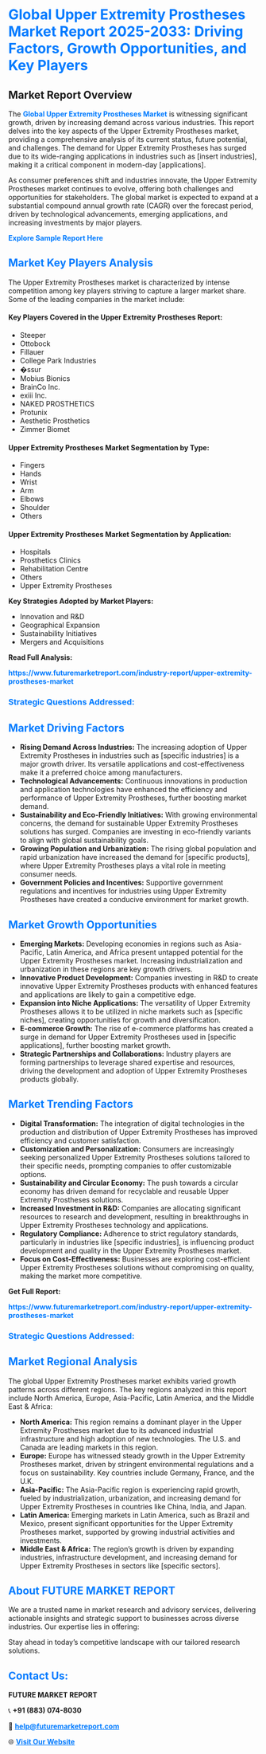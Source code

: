 <h1 style="color: #007BFF;">Global Upper Extremity Prostheses Market Report 2025-2033: Driving Factors, Growth Opportunities, and Key Players</h1>

<section id="overview">
<h2>Market Report Overview</h2>
<p>The <a href="https://www.futuremarketreport.com/industry-report/upper-extremity-prostheses-market" style="color: #007BFF; text-decoration: none;"><strong>Global Upper Extremity Prostheses Market</strong></a> is witnessing significant growth, driven by increasing demand across various industries. This report delves into the key aspects of the Upper Extremity Prostheses market, providing a comprehensive analysis of its current status, future potential, and challenges. The demand for Upper Extremity Prostheses has surged due to its wide-ranging applications in industries such as [insert industries], making it a critical component in modern-day [applications].</p>
<p>As consumer preferences shift and industries innovate, the Upper Extremity Prostheses market continues to evolve, offering both challenges and opportunities for stakeholders. The global market is expected to expand at a substantial compound annual growth rate (CAGR) over the forecast period, driven by technological advancements, emerging applications, and increasing investments by major players.</p>
</section>

<section id="overview">
<p><a href="https://www.futuremarketreport.com/request-sample/reportId=123542" style="color: #007BFF; text-decoration: none;"><strong>Explore Sample Report Here</strong></a></p>
</section>

<section id="key-players">
<h2 style="color: #007BFF;">Market Key Players Analysis</h2>
<p>The Upper Extremity Prostheses market is characterized by intense competition among key players striving to capture a larger market share. Some of the leading companies in the market include:</p>
<h4>Key Players Covered in the Upper Extremity Prostheses Report:</h4>
<ul><li>Steeper</li><li>Ottobock</li><li>Fillauer</li><li>College Park Industries</li><li>�ssur</li><li>Mobius Bionics</li><li>BrainCo Inc.</li><li>exiii Inc.</li><li>NAKED PROSTHETICS</li><li>Protunix</li><li>Aesthetic Prosthetics</li><li>Zimmer Biomet</li></ul>
<h4>Upper Extremity Prostheses Market Segmentation by Type:</h4>
<ul><li>Fingers</li><li>Hands</li><li>Wrist</li><li>Arm</li><li>Elbows</li><li>Shoulder</li><li>Others</li></ul>

<h4>Upper Extremity Prostheses Market Segmentation by Application:</h4>
<ul><li>Hospitals</li><li>Prosthetics Clinics</li><li>Rehabilitation Centre</li><li>Others</li><li>Upper Extremity Prostheses</li></ul>
<p><strong>Key Strategies Adopted by Market Players:</strong></p>
<ul>
<li>Innovation and R&D</li>
<li>Geographical Expansion</li>
<li>Sustainability Initiatives</li>
<li>Mergers and Acquisitions</li>
</ul>
</section>

<section>
<p><strong>Read Full Analysis: </strong></p><a href="https://www.futuremarketreport.com/industry-report/upper-extremity-prostheses-market" style="color: #007BFF; text-decoration: none;"><strong>https://www.futuremarketreport.com/industry-report/upper-extremity-prostheses-market</strong></a>
<h3 style="color: #007BFF;">Strategic Questions Addressed:</h3>
</section>

<section id="driving-factors">
<h2 style="color: #007BFF;">Market Driving Factors</h2>
<ul>
<li><strong>Rising Demand Across Industries:</strong> The increasing adoption of Upper Extremity Prostheses in industries such as [specific industries] is a major growth driver. Its versatile applications and cost-effectiveness make it a preferred choice among manufacturers.</li>
<li><strong>Technological Advancements:</strong> Continuous innovations in production and application technologies have enhanced the efficiency and performance of Upper Extremity Prostheses, further boosting market demand.</li>
<li><strong>Sustainability and Eco-Friendly Initiatives:</strong> With growing environmental concerns, the demand for sustainable Upper Extremity Prostheses solutions has surged. Companies are investing in eco-friendly variants to align with global sustainability goals.</li>
<li><strong>Growing Population and Urbanization:</strong> The rising global population and rapid urbanization have increased the demand for [specific products], where Upper Extremity Prostheses plays a vital role in meeting consumer needs.</li>
<li><strong>Government Policies and Incentives:</strong> Supportive government regulations and incentives for industries using Upper Extremity Prostheses have created a conducive environment for market growth.</li>
</ul>
</section>

<section id="growth-opportunities">
<h2 style="color: #007BFF;">Market Growth Opportunities</h2>
<ul>
<li><strong>Emerging Markets:</strong> Developing economies in regions such as Asia-Pacific, Latin America, and Africa present untapped potential for the Upper Extremity Prostheses market. Increasing industrialization and urbanization in these regions are key growth drivers.</li>
<li><strong>Innovative Product Development:</strong> Companies investing in R&D to create innovative Upper Extremity Prostheses products with enhanced features and applications are likely to gain a competitive edge.</li>
<li><strong>Expansion into Niche Applications:</strong> The versatility of Upper Extremity Prostheses allows it to be utilized in niche markets such as [specific niches], creating opportunities for growth and diversification.</li>
<li><strong>E-commerce Growth:</strong> The rise of e-commerce platforms has created a surge in demand for Upper Extremity Prostheses used in [specific applications], further boosting market growth.</li>
<li><strong>Strategic Partnerships and Collaborations:</strong> Industry players are forming partnerships to leverage shared expertise and resources, driving the development and adoption of Upper Extremity Prostheses products globally.</li>
</ul>
</section>

<section id="trending-factors">
<h2 style="color: #007BFF;">Market Trending Factors</h2>
<ul>
<li><strong>Digital Transformation:</strong> The integration of digital technologies in the production and distribution of Upper Extremity Prostheses has improved efficiency and customer satisfaction.</li>
<li><strong>Customization and Personalization:</strong> Consumers are increasingly seeking personalized Upper Extremity Prostheses solutions tailored to their specific needs, prompting companies to offer customizable options.</li>
<li><strong>Sustainability and Circular Economy:</strong> The push towards a circular economy has driven demand for recyclable and reusable Upper Extremity Prostheses solutions.</li>
<li><strong>Increased Investment in R&D:</strong> Companies are allocating significant resources to research and development, resulting in breakthroughs in Upper Extremity Prostheses technology and applications.</li>
<li><strong>Regulatory Compliance:</strong> Adherence to strict regulatory standards, particularly in industries like [specific industries], is influencing product development and quality in the Upper Extremity Prostheses market.</li>
<li><strong>Focus on Cost-Effectiveness:</strong> Businesses are exploring cost-efficient Upper Extremity Prostheses solutions without compromising on quality, making the market more competitive.</li>
</ul>
</section>

<section>
<p><strong>Get Full Report: </strong></p><a href="https://www.futuremarketreport.com/industry-report/upper-extremity-prostheses-market" style="color: #007BFF; text-decoration: none;"><strong>https://www.futuremarketreport.com/industry-report/upper-extremity-prostheses-market</strong></a>
<h3 style="color: #007BFF;">Strategic Questions Addressed:</h3>
</section>


<section id="regional-analysis">
<h2 style="color: #007BFF;">Market Regional Analysis</h2>
<p>The global Upper Extremity Prostheses market exhibits varied growth patterns across different regions. The key regions analyzed in this report include North America, Europe, Asia-Pacific, Latin America, and the Middle East & Africa:</p>
<ul>
<li><strong>North America:</strong> This region remains a dominant player in the Upper Extremity Prostheses market due to its advanced industrial infrastructure and high adoption of new technologies. The U.S. and Canada are leading markets in this region.</li>
<li><strong>Europe:</strong> Europe has witnessed steady growth in the Upper Extremity Prostheses market, driven by stringent environmental regulations and a focus on sustainability. Key countries include Germany, France, and the U.K.</li>
<li><strong>Asia-Pacific:</strong> The Asia-Pacific region is experiencing rapid growth, fueled by industrialization, urbanization, and increasing demand for Upper Extremity Prostheses in countries like China, India, and Japan.</li>
<li><strong>Latin America:</strong> Emerging markets in Latin America, such as Brazil and Mexico, present significant opportunities for the Upper Extremity Prostheses market, supported by growing industrial activities and investments.</li>
<li><strong>Middle East & Africa:</strong> The region’s growth is driven by expanding industries, infrastructure development, and increasing demand for Upper Extremity Prostheses in sectors like [specific sectors].</li>
</ul>
</section>

<footer>
<h2 style="color: #007BFF;">About FUTURE MARKET REPORT</h2>
<p>We are a trusted name in market research and advisory services, delivering actionable insights and strategic support to businesses across diverse industries. Our expertise lies in offering:</p>

<p>Stay ahead in today’s competitive landscape with our tailored research solutions.</p>

<h2 style="color: #007BFF;">Contact Us:</h2>
<p><strong>FUTURE MARKET REPORT</strong></p>
<p>📞 <strong>+91 (883) 074-8030</strong></p>
<p>📧 <strong><a href="mailto:help@futuremarketreport.com" style="color: #007BFF;">help@futuremarketreport.com</a></strong></p>
<p>🌐 <strong><a href="https://www.futuremarketreport.com/" style="color: #007BFF;">Visit Our Website</a></strong></p>
</footer>